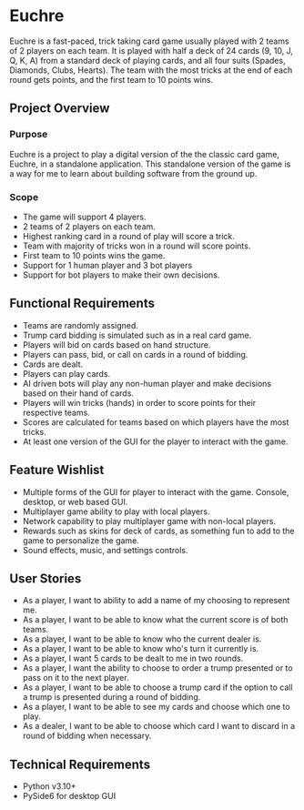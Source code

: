 # Euchre
Euchre is a fast-paced, trick taking card game usually played with 2 teams of 2 players on each team. It is played with half a deck of 24 cards (9, 10, J, Q, K, A) from a standard deck of playing cards, and all four suits (Spades, Diamonds, Clubs, Hearts). The team with the most tricks at the end of each round gets points, and the first team to 10 points wins.

## Project Overview
### Purpose
Euchre is a project to play a digital version of the the classic card game, Euchre, in a standalone application. This standalone version of the game is a way for me to learn about building software from the ground up.

### Scope
 - The game will support 4 players.
 - 2 teams of 2 players on each team.
 - Highest ranking card in a round of play will score a trick.
 - Team with majority of tricks won in a round will score points.
 - First team to 10 points wins the game.
 - Support for 1 human player and 3 bot players
 - Support for bot players to make their own decisions.

## Functional Requirements
- Teams are randomly assigned.
- Trump card bidding is simulated such as in a real card game.
- Players will bid on cards based on hand structure.
- Players can pass, bid, or call on cards in a round of bidding.
- Cards are dealt.
- Players can play cards.
- AI driven bots will play any non-human player and make decisions based on their hand of cards.
- Players will win tricks (hands) in order to score points for their respective teams.
- Scores are calculated for teams based on which players have the most tricks.
- At least one version of the GUI for the player to interact with the game.

## Feature Wishlist
- Multiple forms of the GUI for player to interact with the game. Console, desktop, or web based GUI.
- Multiplayer game ability to play with local players.
- Network capability to play multiplayer game with non-local players.
- Rewards such as skins for deck of cards, as something fun to add to the game to personalize the game.
- Sound effects, music, and settings controls.

## User Stories
- As a player, I want to ability to add a name of my choosing to represent me.
- As a player, I want to be able to know what the current score is of both teams.
- As a player, I want to be able to know who the current dealer is.
- As a player, I want to be able to know who's turn it currently is.
- As a player, I want 5 cards to be dealt to me in two rounds.
- As a player, I want the ability to choose to order a trump presented or to pass on it to the next player.
- As a player, I want to be able to choose a trump card if the option to call a trump is presented during a round of bidding.
- As a player, I want to be able to see my cards and choose which one to play.
- As a dealer, I want to be able to choose which card I want to discard in a round of bidding when necessary.

## Technical Requirements
- Python v3.10+
- PySide6 for desktop GUI
